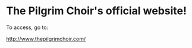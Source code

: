 The Pilgrim Choir's official website!
=====================================

To access, go to:

http://www.thepilgrimchoir.com/

